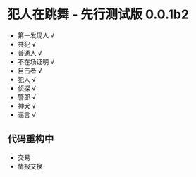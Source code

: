 # 犯人在跳舞 - 先行测试版 0.0.1b2

- 第一发现人 √
- 共犯 √
- 普通人 √
- 不在场证明 √
- 目击者 √
- 犯人 √
- 侦探 √
- 警部 √
- 神犬 √
- 谣言 √

## 代码重构中

- 交易 
- 情报交换 
